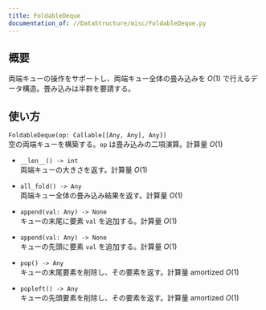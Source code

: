 ```yaml
---
title: FoldableDeque
documentation_of: //DataStructure/misc/FoldableDeque.py
---
```


## 概要
両端キューの操作をサポートし、両端キュー全体の畳み込みを $O(1)$ で行えるデータ構造。畳み込みは半群を要請する。

## 使い方
`FoldableDeque(op: Callable[[Any, Any], Any])`  
空の両端キューを構築する。`op` は畳み込みの二項演算。計算量 $O(1)$

- `__len__() -> int`  
両端キューの大きさを返す。計算量 $O(1)$

- `all_fold() -> Any`  
両端キュー全体の畳み込み結果を返す。計算量 $O(1)$

- `append(val: Any) -> None`  
キューの末尾に要素 `val` を追加する。計算量 $O(1)$

- `append(val: Any) -> None`  
キューの先頭に要素 `val` を追加する。計算量 $O(1)$

- `pop() -> Any`  
キューの末尾要素を削除し、その要素を返す。計算量 $\mathrm{amortized}\ O(1)$

- `popleft() -> Any`  
キューの先頭要素を削除し、その要素を返す。計算量 $\mathrm{amortized}\ O(1)$
